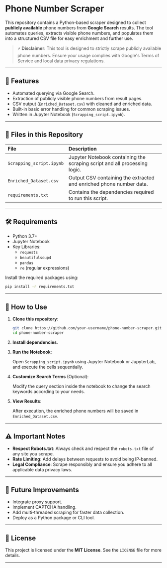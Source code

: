 # Phone Number Scraper

This repository contains a Python-based scraper designed to collect **publicly available** phone numbers from **Google Search** results. The tool automates queries, extracts visible phone numbers, and populates them into a structured CSV file for easy enrichment and further use.

> ⚡️ **Disclaimer**: This tool is designed to strictly scrape publicly available phone numbers. Ensure your usage complies with Google's Terms of Service and local data privacy regulations.

---

## 🚀 Features

- Automated querying via Google Search.
- Extraction of publicly visible phone numbers from result pages.
- CSV output (`Enriched_Dataset.csv`) with cleaned and enriched data.
- Built-in basic error handling for common scraping issues.
- Written in Jupyter Notebook (`Scrapping_script.ipynb`).

---

## 📂 Files in this Repository

| File | Description |
|:-----|:------------|
| `Scrapping_script.ipynb` | Jupyter Notebook containing the scraping script and all processing logic. |
| `Enriched_Dataset.csv` | Output CSV containing the extracted and enriched phone number data. |
| `requirements.txt` | Contains the dependencies required to run this script. |

---

## 🛠️ Requirements

- Python 3.7+
- Jupyter Notebook
- Key Libraries:
  - `requests`
  - `beautifulsoup4`
  - `pandas`
  - `re` (regular expressions)

Install the required packages using:

```bash
pip install -r requirements.txt
```

---

## 🧹 How to Use

1. **Clone this repository**:

   ```bash
   git clone https://github.com/your-username/phone-number-scraper.git
   cd phone-number-scraper
   ```

2. **Install dependencies**.

3. **Run the Notebook**:

   Open `Scrapping_script.ipynb` using Jupyter Notebook or JupyterLab, and execute the cells sequentially.

4. **Customize Search Terms** (Optional):

   Modify the query section inside the notebook to change the search keywords according to your needs.

5. **View Results**:

   After execution, the enriched phone numbers will be saved in `Enriched_Dataset.csv`.

---

## ⚠️ Important Notes

- **Respect Robots.txt**: Always check and respect the `robots.txt` file of any site you scrape.
- **Rate Limiting**: Add delays between requests to avoid being IP-banned.
- **Legal Compliance**: Scrape responsibly and ensure you adhere to all applicable data privacy laws.

---

## 🧺 Future Improvements

- Integrate proxy support.
- Implement CAPTCHA handling.
- Add multi-threaded scraping for faster data collection.
- Deploy as a Python package or CLI tool.

---

## 📜 License

This project is licensed under the **MIT License**. See the `LICENSE` file for more details.

---

